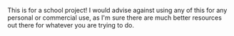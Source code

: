 This is for a school project! I would advise against using any of this for any personal or commercial use, as I'm sure there are much better resources out there for whatever you are trying to do.
